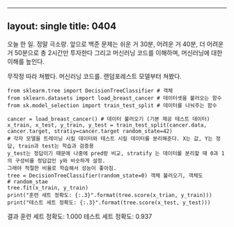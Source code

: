 ----
layout: single
title: 0404
----
오늘 한 일. 정말 극소량.
앞으로 백준 문제는 쉬운 거 30분, 어려운 거 40분, 더 어려운 거 50분으로 총 2시간만 투자한다
그리고 머신러닝 코드를 이해하며, 머신러닝에 대한 이해를 높인다.

무작정 따라 쳐봤다. 머신러닝 코드를.
랜덤포레스트 모델부터 쳐봤다. 
```
from sklearm.tree import DecisionTreeClassifier # 객체
from sklearn.datasets import load_breast_cancer # 데이터셋을 불러오는 함수
from sk.model_selection import train_test_split # 데이터를 나눠주는 함수

cancer = load_breast_cancer() # 데이터 불러오기 (기본 제공 테스트 데이터)
x_train, x_test, y_train, y_test = train_test_split(cancer.data, cancer.target, stratiy=cancer.target random_state=42)
# 각자 모델을 트레이닝 시킬 데이터와 테스트 시킬 데이터를 분리해준다. X는 값, Y는 정답, train과 test는 학습과 검증용
y_test는 정답이기 때문에 나중에 pred랑 비교, stratify 는 데이터를 분리할 때 0과 1의 구성비를 정답값인 y와 비슷하게 설정.
그래야 적절한 비율로 학습해서 성능이 좋아짐.  
tree = DecisionTreeClassifier(random_state=0) 객체 불러오기, 객체도 
# random_stae
tree.fit(x_train, y_train)
print("훈련 세트 정확도: {:.3}".format(tree.score(x_trian, y_train)))
print("테스트 세트 정확도: {:.3}".format(tree.score(x_test, y_test)))
```
결과 
훈련 세트 정확도: 1.000
테스트 세트 정확도: 0.937

